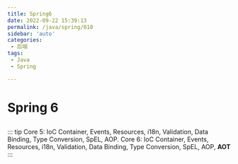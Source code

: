 ```yaml
---
title: Spring6
date: 2022-09-22 15:39:13
permalink: /java/spring/010
sidebar: 'auto'
categories:
 - 后端
tags:
 - Java
 - Spring

---
```

# Spring 6 

## 
::: tip
 Core 5:
 IoC Container, Events, Resources, i18n, Validation, Data Binding, Type Conversion, SpEL, AOP.
 Core 6:
 IoC Container, Events, Resources, i18n, Validation, Data Binding, Type Conversion, SpEL, AOP, **AOT**
:::
